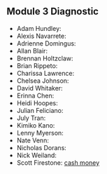 ## Module 3 Diagnostic

* Adam Hundley:
* Alexis Navarrete:
* Adrienne Domingus:
* Allan Blair:
* Brennan Holtzclaw:
* Brian Rippeto:
* Charissa Lawrence:
* Chelsea Johnson:
* David Whitaker:
* Erinna Chen:
* Heidi Hoopes:
* Julian Feliciano:
* July Tran:
* Kimiko Kano:
* Lenny Myerson:
* Nate Venn:
* Nicholas Dorans:
* Nick Weiland:
* Scott Firestone: [cash money](https://github.com/scottfirestone/module_3_assessment.git)
